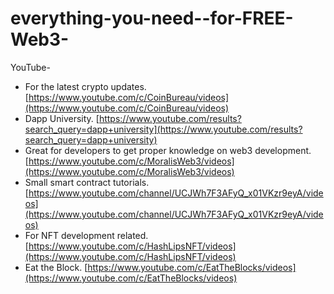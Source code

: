 # everything-you-need--for-FREE-Web3-

YouTube-
- For the latest crypto updates. [https://www.youtube.com/c/CoinBureau/videos](https://www.youtube.com/c/CoinBureau/videos)
- Dapp University. [https://www.youtube.com/results?search_query=dapp+university](https://www.youtube.com/results?search_query=dapp+university)
- Great for developers to get proper knowledge on web3 development. [https://www.youtube.com/c/MoralisWeb3/videos](https://www.youtube.com/c/MoralisWeb3/videos)
- Small smart contract tutorials. [https://www.youtube.com/channel/UCJWh7F3AFyQ_x01VKzr9eyA/videos](https://www.youtube.com/channel/UCJWh7F3AFyQ_x01VKzr9eyA/videos)
- For NFT development related. [https://www.youtube.com/c/HashLipsNFT/videos](https://www.youtube.com/c/HashLipsNFT/videos)
- Eat the Block. [https://www.youtube.com/c/EatTheBlocks/videos](https://www.youtube.com/c/EatTheBlocks/videos)
